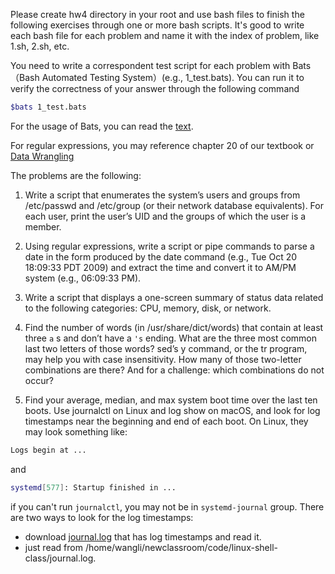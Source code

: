 Please create hw4 directory in your root and use bash files to finish the following exercises through one or more bash scripts. It's good to write each bash file for each problem and name it with the index of problem, like 1.sh, 2.sh, etc. 

You need to write a correspondent test script for each problem with Bats（Bash Automated Testing System）(e.g., 1_test.bats). You can run it to verify the correctness of your answer through the following command
```bash
$bats 1_test.bats
```
For the usage of Bats, you can read the [text](https://github.com/LeeWilli/linux-shell-class/blob/main/Bats.md).

For regular expressions, you may reference chapter 20 of our textbook or [Data Wrangling](https://missing.csail.mit.edu/2020/data-wrangling/)

The problems are the following:

1. Write a script that enumerates the system’s users and groups from 
/etc/passwd and /etc/group (or their network database equivalents). 
For each user, print the user’s UID and the groups of which the user is a 
member.

2. Using regular expressions, write a script or pipe commands to parse a date 
in the form produced by the date command (e.g., Tue Oct 20 18:09:33 
PDT 2009) and extract the time and convert it to AM/PM system (e.g., 06:09:33 PM). 

3. Write a script that displays a one-screen summary of status data related 
to the following categories: CPU, memory, disk, or network. 

4. Find the number of words (in /usr/share/dict/words) that contain at least three `a` s and don’t have a `'s` ending. What are the three most common last two letters of those words? sed’s y command, or the tr program, may help you with case insensitivity. How many of those two-letter combinations are there? And for a challenge: which combinations do not occur?

5. Find your average, median, and max system boot time over the last ten boots. Use journalctl on Linux and log show on macOS, and look for log timestamps near the beginning and end of each boot. On Linux, they may look something like:
```bash
Logs begin at ...
```
and
```bash
systemd[577]: Startup finished in ...
```
if you can't run `journalctl`, you may not be in `systemd-journal` group. There are two ways to look for the log timestamps:
-  download [journal.log](https://github.com/LeeWilli/linux-shell-class/blob/main/journal.log) that has log timestamps and read it.
-  just read from /home/wangli/newclassroom/code/linux-shell-class/journal.log.

